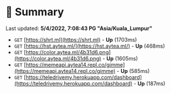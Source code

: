 # 📖 Summary
Last updated: **5/4/2022, 7:08:43 PG "Asia/Kuala_Lumpur"**

- `GET` [https://shrt.ml](https://shrt.ml) - **Up** (1703ms)
- `GET` [https://hst.aytea.ml/](https://hst.aytea.ml/) - **Up** (468ms)
- `GET` [https://color.aytea.ml/4b31d6.png](https://color.aytea.ml/4b31d6.png) - **Up** (1605ms)
- `GET` [https://memeapi.aytea14.repl.co/gimme](https://memeapi.aytea14.repl.co/gimme) - **Up** (585ms)
- `GET` [https://teledrivemy.herokuapp.com/dashboard](https://teledrivemy.herokuapp.com/dashboard) - **Up** (187ms)
